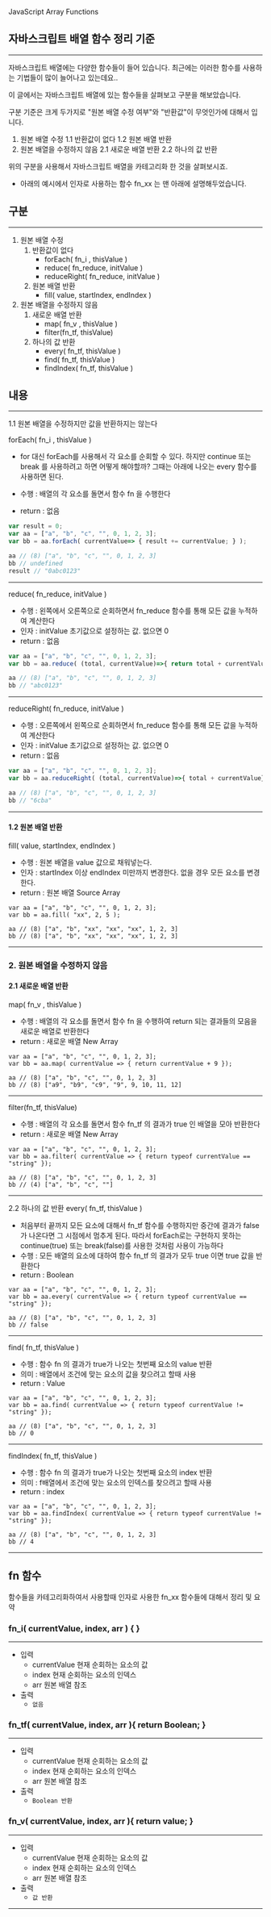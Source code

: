 JavaScript Array Functions 

## 자바스크립트 배열 함수 정리 기준
---
자바스크립트 배열에는 다양한 함수들이 들어 있습니다.
최근에는 이러한 함수를 사용하는 기법들이 많이 늘어나고 있는데요..

이 글에서는 자바스크립트 배열에 있는 함수들을 살펴보고 구분을 해보았습니다.

구분 기준은 크게 두가지로 "원본 배열 수정 여부"와 "반환값"이 무엇인가에 대해서 입니다.

1. 원본 배열 수정 
1.1 반환값이 없다 
1.2 원본 배열 반환 
2. 원본 배열을 수정하지 않음 
2.1 새로운 배열 반환 
2.2 하나의 값 반환 

위의 구분을 사용해서 자바스크립트 배열을 카테고리화 한 것을 살펴보시죠. 

- 아래의 예시에서 인자로 사용하는 함수 fn_xx 는 맨 아래에 설명해두었습니다. 

## 구분 
---
1. 원본 배열 수정 
   1. 반환값이 없다 
      - forEach( fn_i , thisValue ) 
      - reduce( fn_reduce, initValue ) 
      - reduceRight( fn_reduce, initValue )
   1. 원본 배열 반환 
      - fill( value, startIndex, endIndex )
1. 원본 배열을 수정하지 않음 
   1. 새로운 배열 반환 
      - map( fn_v , thisValue ) 
      - filter(fn_tf, thisValue) 
   1. 하나의 값 반환 
      - every( fn_tf, thisValue )  
      - find( fn_tf, thisValue ) 
      - findIndex( fn_tf, thisValue )

## 내용
---
1.1   원본 배열을 수정하지만 값을 반환하지는 않는다 


forEach( fn_i , thisValue ) 

- for 대신 forEach를 사용해서 각 요소를 순회할 수 있다. 
  하지만 continue 또는 break 를 사용하려고 하면 어떻게 해야할까? 
  그때는 아래에 나오는 every 함수를 사용하면 된다.

- 수행 : 배열의 각 요소를 돌면서 함수 fn 을 수행한다 
- return : 없음 

```js
var result = 0;
var aa = ["a", "b", "c", "", 0, 1, 2, 3];
var bb = aa.forEach( currentValue=> { result += currentValue; } );

aa // (8) ["a", "b", "c", "", 0, 1, 2, 3]
bb // undefined
result // "0abc0123"
```
---
 
reduce( fn_reduce, initValue ) 
-  수행 : 왼쪽에서 오른쪽으로 순회하면서 fn_reduce 함수를 통해 모든 값을 누적하여 계산한다 
- 인자 : initValue 초기값으로 설정하는 값. 없으면 0 
-  return : 없음 
```javascript
var aa = ["a", "b", "c", "", 0, 1, 2, 3];
var bb = aa.reduce( (total, currentValue)=>{ return total + currentValue} );

aa // (8) ["a", "b", "c", "", 0, 1, 2, 3]
bb // "abc0123"
```
---
 
reduceRight( fn_reduce, initValue )
- 수행 : 오른쪽에서 왼쪽으로 순회하면서 fn_reduce 함수를 통해 모든 값을 누적하여 계산한다 
- 인자 : initValue 초기값으로 설정하는 값. 없으면 0 
-  return : 없음 
```javascript
var aa = ["a", "b", "c", "", 0, 1, 2, 3];
var bb = aa.reduceRight( (total, currentValue)=>{ total + currentValue} );

aa // (8) ["a", "b", "c", "", 0, 1, 2, 3]
bb // "6cba"
```
---
 

#### 1.2 원본 배열 반환 

fill( value, startIndex, endIndex )
- 수행 : 원본 배열을 value 값으로 채워넣는다.
- 인자 : startIndex 이상 endIndex 미만까지 변경한다. 없을 경우 모든 요소를 변경한다. 
-  return : 원본 배열 Source Array
```
var aa = ["a", "b", "c", "", 0, 1, 2, 3];
var bb = aa.fill( "xx", 2, 5 );

aa // (8) ["a", "b", "xx", "xx", "xx", 1, 2, 3]
bb // (8) ["a", "b", "xx", "xx", "xx", 1, 2, 3]
```
---
 
### 2. 원본 배열을 수정하지 않음 
#### 2.1 새로운 배열 반환 
map( fn_v , thisValue ) 
-  수행 : 배열의 각 요소를 돌면서 함수 fn 을 수행하여 return 되는 결과들의 모음을 새로운 배열로 반환한다 
-  return : 새로운 배열 New Array
```
var aa = ["a", "b", "c", "", 0, 1, 2, 3];
var bb = aa.map( currentValue => { return currentValue + 9 });

aa // (8) ["a", "b", "c", "", 0, 1, 2, 3]
bb // (8) ["a9", "b9", "c9", "9", 9, 10, 11, 12]
```
---
 
filter(fn_tf, thisValue) 
- 수행 : 배열의 각 요소를 돌면서 함수 fn_tf 의 결과가 true 인 배열을 모아 반환한다 
- return : 새로운 배열 New Array
```
var aa = ["a", "b", "c", "", 0, 1, 2, 3];
var bb = aa.filter( currentValue => { return typeof currentValue == "string" });

aa // (8) ["a", "b", "c", "", 0, 1, 2, 3]
bb // (4) ["a", "b", "c", ""]
```
---
 
2.2 하나의 값 반환 
every( fn_tf, thisValue )  
-  처음부터 끝까지 모든 요소에 대해서 fn_tf 함수를 수행하지만 
  중간에 결과가 false 가 나온다면 그 시점에서 멈추게 된다. 
  따라서 forEach로는 구현하지 못하는 continue(true) 또는 break(false)를 사용한 것처럼 사용이 가능하다 
-  수행 : 모든 배열의 요소에 대하여 함수 fn_tf  의 결과가 모두 true 이면 true 값을 반환한다 
-  return : Boolean 
```
var aa = ["a", "b", "c", "", 0, 1, 2, 3];
var bb = aa.every( currentValue => { return typeof currentValue == "string" });

aa // (8) ["a", "b", "c", "", 0, 1, 2, 3]
bb // false
```
---
 
find( fn_tf, thisValue ) 
-  수행 : 함수 fn 의 결과가 true가 나오는 첫번째 요소의 value 반환
-  의미 : 배열에서 조건에 맞는 요소의 값을 찾으려고 할때 사용 
-  return : Value
```
var aa = ["a", "b", "c", "", 0, 1, 2, 3];
var bb = aa.find( currentValue => { return typeof currentValue != "string" });

aa // (8) ["a", "b", "c", "", 0, 1, 2, 3]
bb // 0
```
---
 
findIndex( fn_tf, thisValue )
-  수행 : 함수 fn 의 결과가 true가 나오는 첫번째 요소의 index 반환
-  의미 : f배열에서 조건에 맞는 요소의 인덱스를 찾으려고 할때 사용 
-  return : index
```
var aa = ["a", "b", "c", "", 0, 1, 2, 3];
var bb = aa.findIndex( currentValue => { return typeof currentValue != "string" });

aa // (8) ["a", "b", "c", "", 0, 1, 2, 3]
bb // 4
```
---
 
## fn 함수 

함수들을 카테고리화하여서 사용할때 인자로 사용한 fn_xx 함수들에 대해서 정리 및 요약 

### fn_i( currentValue, index, arr ) { }
---
- 입력 
  -  currentValue 현재 순회하는 요소의 값 
   - index 현재 순회하는 요소의 인덱스 
  - arr 원본 배열 참조 
- 출력
   - `없음` 
 
### fn_tf( currentValue, index, arr ){ return Boolean; }
---
- 입력 
  - currentValue 현재 순회하는 요소의 값 
  - index 현재 순회하는 요소의 인덱스 
  - arr 원본 배열 참조 
- 출력 
  - `Boolean 반환  `
 
### fn_v( currentValue, index, arr ){ return value; }
---
- 입력 
  - currentValue 현재 순회하는 요소의 값 
  - index 현재 순회하는 요소의 인덱스 
  - arr 원본 배열 참조 
- 출력 
  - `값 반환`
---
